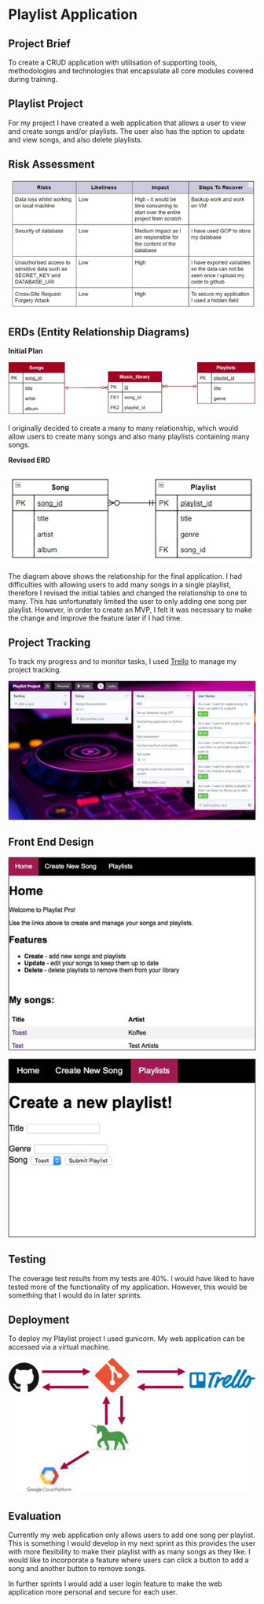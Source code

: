# Playlist Application

## Project Brief
To create a CRUD application with utilisation of supporting tools, methodologies and technologies that encapsulate all core modules covered during training.

## Playlist Project
For my project I have created a web application that allows a user to view and create songs and/or playlists.
The user also has the option to update and view songs, and also delete playlists.

## Risk Assessment

![](/DocImages/RiskAssessment.jpg)

## ERDs (Entity Relationship Diagrams)

**Initial Plan**

![](/DocImages/ManyToManyERD.jpg)

I originally decided to create a many to many relationship, which would allow users to create many songs and also many playlists containing many songs.

**Revised ERD**

![](/DocImages/OneToMany.jpg)

The diagram above shows the relationship for the final application. I had difficulties with allowing users to add many songs in a single playlist, therefore I revised the initial tables and changed the relationship to one to many. This has unfortunately limited the user to only adding one song per playlist. However, in order to create an MVP, I felt it was necessary to make the change and improve the feature later if I had time.


## Project Tracking
To track my progress and to monitor tasks, I used [Trello](https://trello.com/b/4hpZ6MKn/playlist-project) to manage my project tracking. 

![](/DocImages/Trello.jpg)

## Front End Design

![](/DocImages/FrontDesign1.jpg)

![](/DocImages/FrontDesign2.jpg)

## Testing

The coverage test results from my tests are 40%.
I would have liked to have tested more of the functionality of my application. However, this would be something that I would do in later sprints.


## Deployment
To deploy my Playlist project I used gunicorn.
My web application can be accessed via a virtual machine.

![](/DocImages/CIPipeline.jpg)

## Evaluation
Currently my web application only allows users to add one song per playlist. This is something I would develop in my next sprint as this provides the user with more flexibility to make their playlist with as many songs as they like.
I would like to incorporate a feature where users can click a button to add a song and another button to remove songs.

In further sprints I would add a user login feature to make the web application more personal and secure for each user.

